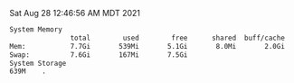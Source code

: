 Sat Aug 28 12:46:56 AM MDT 2021
```bash
System Memory
               total        used        free      shared  buff/cache   available
Mem:           7.7Gi       539Mi       5.1Gi       8.0Mi       2.0Gi       6.8Gi
Swap:          7.6Gi       167Mi       7.5Gi
System Storage
639M	.
```
